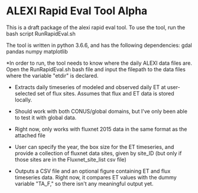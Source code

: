 # ALEXI Rapid Eval Tool Alpha

This is a draft package of the alexi rapid eval tool. To use the tool, run the bash script RunRapidEval.sh 

The tool is written in python 3.6.6, and has the following dependencies:
	gdal
	pandas
	numpy
	matplotlib

*In order to run, the tool needs to know where the daily ALEXI data files are. Open the RunRapidEval.sh bash file and input the filepath to the data files where the variable "etdir" is declared.

* Extracts daily timeseries of modeled and observed daily ET at user-selected set of flux sites. Assumes that flux and ET data is stored locally.

* Should work with both CONUS/global domains, but I've only been able to test it with global data.

* Right now, only works with fluxnet 2015 data in the same format as the attached file

* User can specify the year, the box size for the ET timeseries, and provide a collection of fluxnet data sites, given by site_ID (but only if those sites are in the Fluxnet_site_list csv file)

* Outputs a CSV file and an optional figure containing ET and flux timeseries data. Right now, it compares ET values with the dummy variable "TA_F," so there isn't any meaningful output yet.

